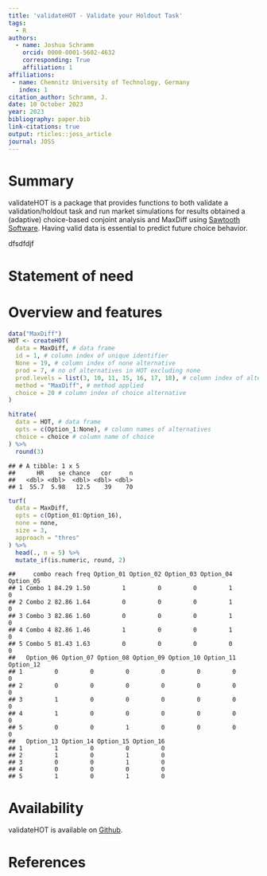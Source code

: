 ```yaml
---
title: 'validateHOT - Validate your Holdout Task'
tags:
  - R
authors:
  - name: Joshua Schramm
    orcid: 0000-0001-5602-4632
    corresponding: True
    affiliation: 1
affiliations:
 - name: Chemnitz University of Technology, Germany
   index: 1
citation_author: Schramm, J.
date: 10 October 2023
year: 2023
bibliography: paper.bib
link-citations: true
output: rticles::joss_article
journal: JOSS
---
```





# Summary
validateHOT is a package that provides functions to both validate a validation/holdout task and run market simulations for results obtained a (adaptive) choice-based conjoint analysis and MaxDiff using [Sawtooth Software](https://sawtoothsoftware.com/). Having valid data is essential to predict future choice behavior.

dfsdfdjf


# Statement of need


# Overview and features


```r
data("MaxDiff")
HOT <- createHOT(
  data = MaxDiff, # data frame
  id = 1, # column index of unique identifier
  None = 19, # column index of none alternative
  prod = 7, # no of alternatives in HOT excluding none
  prod.levels = list(3, 10, 11, 15, 16, 17, 18), # column index of alternatives
  method = "MaxDiff", # method applied
  choice = 20 # column index of choice alternative
)
```


```r
hitrate(
  data = HOT, # data frame
  opts = c(Option_1:None), # column names of alternatives
  choice = choice # column name of choice
) %>% 
  round(3)
```

```
## # A tibble: 1 x 5
##      HR    se chance   cor     n
##   <dbl> <dbl>  <dbl> <dbl> <dbl>
## 1  55.7  5.98   12.5    39    70
```


```r
turf(
  data = MaxDiff,
  opts = c(Option_01:Option_16),
  none = none,
  size = 3,
  approach = "thres"
) %>% 
  head(., n = 5) %>% 
  mutate_if(is.numeric, round, 2)
```

```
##     combo reach freq Option_01 Option_02 Option_03 Option_04 Option_05
## 1 Combo 1 84.29 1.50         1         0         0         1         0
## 2 Combo 2 82.86 1.64         0         0         0         1         0
## 3 Combo 3 82.86 1.60         0         0         0         1         0
## 4 Combo 4 82.86 1.46         1         0         0         1         0
## 5 Combo 5 81.43 1.63         0         0         0         0         0
##   Option_06 Option_07 Option_08 Option_09 Option_10 Option_11 Option_12
## 1         0         0         0         0         0         0         0
## 2         0         0         0         0         0         0         0
## 3         1         0         0         0         0         0         0
## 4         1         0         0         0         0         0         0
## 5         0         0         1         0         0         0         0
##   Option_13 Option_14 Option_15 Option_16
## 1         1         0         0         0
## 2         1         0         1         0
## 3         0         0         1         0
## 4         0         0         0         0
## 5         1         0         1         0
```



# Availability
validateHOT is available on [Github](https://github.com/JoshSchramm94/validateHOT). 


# References

